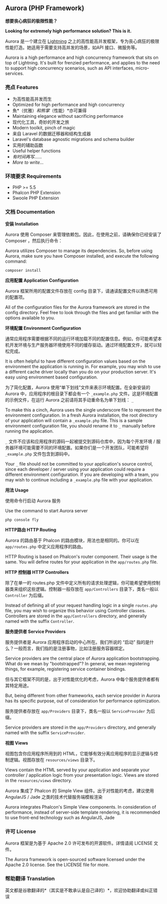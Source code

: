 ## Aurora (PHP Framework)

**想要丧心病狂的极限性能？**

**Looking for extremely high performance solution? This is it.**

Aurora 是一个建立在 [Lightning](https://github.com/zxz054321/lightning) 之上的高性能高并发框架，专为丧心病狂的极限性能打造。她适用于需要支持高并发的场景，如API 接口、微服务等。

Aurora is a high performance and high concurrency framework that sits on top of Lightning. It's built for frenzied performance, and applies to the need to support high concurrency scenarios, such as API interfaces, micro-services.

### 亮点 Features

 - 为高性能高并发而生
 - Optimized for high performance and high concurrency
 - 魚*（优雅）*和熊掌*（性能）*亦可兼得
 - Maintaining elegance without sacrificing performance
 - 现代化工具，奇妙的开发之旅
 - Modern toolkit, pinch of magic
 - 来自 Laravel 的数据迁移器和结构生成器
 - Laravel's database agnostic migrations and schema builder
 - 实用的辅助函数
 - Useful helper functions
 - *有时间再写……*
 - *More to write...*

### 环境要求 Requirements

- PHP >= 5.5
- Phalcon PHP Extension
- Swoole PHP Extension


### 文档 Documentation

**安装 Installation**

Aurora 使用 Composer 来管理依赖包。因此，在使用之前，请确保你已经安装了 Composer ，然后执行命令：

Aurora utilizes Composer to manage its dependencies. So, before using Aurora, make sure you have Composer installed, and execute the following command:

    composer install

**应用配置 Application Configuration**

Aurora 框架所用的配置文件存放在 config 目录下，请通读配置文件以熟悉可用的配置项。

All of the configuration files for the Aurora framework are stored in the config directory. Feel free to look through the files and get familiar with the options available to you.

**环境配置 Environment Configuration**

通常应用程序需要根据不同的运行环境加载不同的配置信息。例如，你可能希望本机开发环境与生产服务器环境使用不同的缓存驱动。通过环境配置文件，就可以轻松完成。

It is often helpful to have different configuration values based on the environment the application is running in. For example, you may wish to use a different cache driver locally than you do on your production server. It's easy using environment based configuration.

为了简化配置，Aurora 使用“单下划线”文件来表示环境配置。在全新安装的 Aurora 中，应用程序的根目录下都会有一个 `_example.php` 文件。这是环境配置的示例文件，在运行 Aurora 之前请将其手动重命名为单下划线： `_`

To make this a cinch, Aurora uses the single underscore file to represent the environment configuration. In a fresh Aurora installation, the root directory of your application will contain a `_example.php` file. This is a sample environment configuration file, you should rename it to `_` manually before running the application.

`_` 文件不应该和应用程序的源码一起被提交到源码仓库中，因为每个开发环境 / 服务器环境可能需要不同的环境配置。如果你们是一个开发团队，可能希望将 `_example.php` 文件包含到源码中。

Your `_` file should not be committed to your application's source control, since each developer / server using your application could require a different environment configuration. If you are developing with a team, you may wish to continue including a `_example.php` file with your application.

**用法 Usage**

使用命令行启动 Aurora 服务

Use the command to start Aurora server

    php console fly

**HTTP路由 HTTP Routing**

Aurora 的路由基于 Phalcon 的路由模块，用法也是相同的。你可以在 `app/routes.php` 中定义应用程序的路由。

HTTP Routing is based on Phalcon's router component. Their usage is the same. You will define routes for your application in the `app/routes.php` file.

**HTTP 控制器 HTTP Controllers**

除了在单一的 routes.php 文件中定义所有的请求处理逻辑，你可能希望使用控制器类来组织这些逻辑。控制器一般存放在 `app/Controllers` 目录下，类名一般以 `Controller` 为后缀。

Instead of defining all of your request handling logic in a single `routes.php` file, you may wish to organize this behavior using Controller classes. Controllers are stored in the `app/Controllers` directory, and generally named with the suffix `Controller`.

**服务提供者 Service Providers**

服务提供者是 Aurora 应用程序启动的中心所在。我们所说的 “启动” 指的是什么？一般而言，我们指的是注册事物，比如注册服务容器绑定。

Service providers are the central place of Aurora application bootstrapping. What do we mean by "bootstrapped"? In general, we mean registering things, for example, registering service container bindings.

但与其它框架不同的是，出于对性能优化的考虑，Aurora 中每个服务提供者都有其特定用途。

But, being different from other frameworks, each service provider in Aurora has its specific purpose, out of consideration for performance optimization.

服务提供者存放在 `app/Providers` 目录下，类名一般以 `ServiceProvider` 为后缀。

Service providers are stored in the `app/Providers` directory, and generally named with the suffix `ServiceProvider`.

**视图 Views**

视图包含你应用程序所用到的 HTML，它能够有效分离应用程序的显示逻辑与控制逻辑。视图存放在 `resources/views` 目录下。

Views contain the HTML served by your application and separate your controller / application logic from your presentation logic. Views are stored in the `resources/views` directory.

Aurora 集成了 Phalcon 的 Simple View 组件。出于对性能的考虑，建议使用 AngularJS / Jade 之类的技术代替服务端模板渲染

Aurora integrates Phalcon's Simple View components. In consideration of performance, instead of server-side template rendering, it is recommended to use front-end technology such as AngularJS, Jade

### 许可 License

Aurora 框架是为基于 Apache 2.0 许可发布的开源软件。详情请阅 LICENSE 文件。

The Aurora framework is open-sourced software licensed under the Apache 2.0 license.  See the LICENSE file for more.

### 帮助翻译 Translation

英文都是谷歌翻译的*（其实是不敢承认是自己译的）*，欢迎协助翻译或纠正错误
